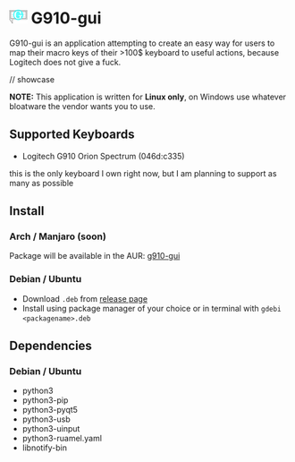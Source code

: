 # ![](images/g910-icon.png) G910-gui

G910-gui is an application attempting to create an easy way for users to map their macro keys of their >100$ keyboard to useful actions, because Logitech does not give a fuck.

// showcase

**NOTE:** This application is written for **Linux only**, on Windows use whatever bloatware the vendor wants you to use.

## Supported Keyboards

- Logitech G910 Orion Spectrum (046d:c335)

this is the only keyboard I own right now, but I am planning to support as many as possible

## Install

### Arch / Manjaro (soon)

Package will be available in the AUR: [g910-gui](https://aur.archlinux.org/packages/g910-gui/)

### Debian / Ubuntu

- Download `.deb` from [release page](https://github.com/zocker-160/G910-gui/releases)
- Install using package manager of your choice or in terminal with `gdebi <packagename>.deb`

## Dependencies

### Debian / Ubuntu

- python3
- python3-pip
- python3-pyqt5
- python3-usb
- python3-uinput
- python3-ruamel.yaml
- libnotify-bin